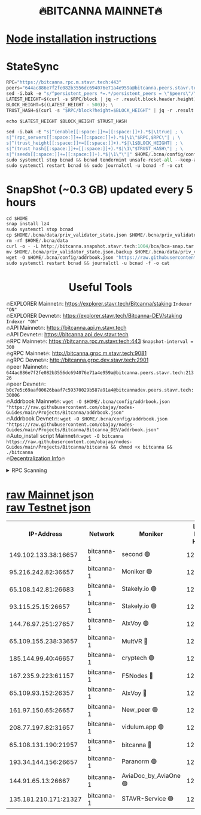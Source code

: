 <h1 align="center"> 🔥BITCANNA MAINNET🔥</h1>


[Node installation instructions](https://github.com/obajay/nodes-Guides/tree/main/Projects/Bitcanna)
=

# StateSync
```python
RPC="https://bitcanna.rpc.m.stavr.tech:443"
peers="644ac886e7f2fe082b3556dc694076e71a4e959a@bitcanna.peers.stavr.tech:21326"
sed -i.bak -e "s/^persistent_peers *=.*/persistent_peers = \"$peers\"/" $HOME/.bcna/config/config.toml
LATEST_HEIGHT=$(curl -s $RPC/block | jq -r .result.block.header.height); \
BLOCK_HEIGHT=$((LATEST_HEIGHT - 500)); \
TRUST_HASH=$(curl -s "$RPC/block?height=$BLOCK_HEIGHT" | jq -r .result.block_id.hash)

echo $LATEST_HEIGHT $BLOCK_HEIGHT $TRUST_HASH

sed -i.bak -E "s|^(enable[[:space:]]+=[[:space:]]+).*$|\1true| ; \
s|^(rpc_servers[[:space:]]+=[[:space:]]+).*$|\1\"$RPC,$RPC\"| ; \
s|^(trust_height[[:space:]]+=[[:space:]]+).*$|\1$BLOCK_HEIGHT| ; \
s|^(trust_hash[[:space:]]+=[[:space:]]+).*$|\1\"$TRUST_HASH\"| ; \
s|^(seeds[[:space:]]+=[[:space:]]+).*$|\1\"\"|" $HOME/.bcna/config/config.toml
sudo systemctl stop bcnad && bcnad tendermint unsafe-reset-all --keep-addr-book
sudo systemctl restart bcnad && sudo journalctl -u bcnad -f -o cat
```
# SnapShot (~0.3 GB) updated every 5 hours
```python
cd $HOME
snap install lz4
sudo systemctl stop bcnad
cp $HOME/.bcna/data/priv_validator_state.json $HOME/.bcna/priv_validator_state.json.backup
rm -rf $HOME/.bcna/data
curl -o - -L http://bitcanna.snapshot.stavr.tech:1004/bca/bca-snap.tar.lz4 | lz4 -c -d - | tar -x -C $HOME/.bcna --strip-components 2
mv $HOME/.bcna/priv_validator_state.json.backup $HOME/.bcna/data/priv_validator_state.json
wget -O $HOME/.bcna/config/addrbook.json "https://raw.githubusercontent.com/obajay/nodes-Guides/main/Projects/Bitcanna/addrbook.json"
sudo systemctl restart bcnad && journalctl -u bcnad -f -o cat
```

 <h1 align="center"> Useful Tools</h1>

🔥EXPLORER Mainnet🔥:    https://explorer.stavr.tech/Bitcanna/staking          `Indexer "ON"` \
🔥EXPLORER Devnet🔥:     https://explorer.stavr.tech/Bitcanna-DEV/staking     `Indexer "ON"` \
🔥API Mainnet🔥:         https://bitcanna.api.m.stavr.tech \
🔥API Devnet🔥:          https://bitcanna.api.dev.stavr.tech \
🔥RPC Mainnet🔥:         https://bitcanna.rpc.m.stavr.tech:443         `Snapshot-interval = 300` \
🔥gRPC Mainnet🔥:        http://bitcanna.grpc.m.stavr.tech:9081 \
🔥gRPC Devnet🔥:         http://bitcanna.grpc.dev.stavr.tech:2901 \
🔥peer Mainnet🔥:        `644ac886e7f2fe082b3556dc694076e71a4e959a@bitcanna.peers.stavr.tech:21326` \
🔥peer Devnet🔥:         `b0c7e5c69aaf00626baaf7c59370029b587a91a4@bitcannadev.peers.stavr.tech:30006` \
🔥Addrbook Mainnet🔥:    ```wget -O $HOME/.bcna/config/addrbook.json "https://raw.githubusercontent.com/obajay/nodes-Guides/main/Projects/Bitcanna/addrbook.json"``` \
🔥Addrbook Devnet🔥:    ```wget -O $HOME/.bcna/config/addrbook.json "https://raw.githubusercontent.com/obajay/nodes-Guides/main/Projects/Bitcanna/Bitcanna_DEV/addrbook.json"``` \
🔥Auto_install script Mainnet🔥:```wget -O bitcanna https://raw.githubusercontent.com/obajay/nodes-Guides/main/Projects/Bitcanna/bitcanna && chmod +x bitcanna && ./bitcanna``` \
🔥[Decentralization Info](https://github.com/obajay/StateSync-snapshots/tree/main/Projects/Bitcanna/Decentralization)🔥


<details>
<summary>RPC Scanning</summary>

<h2 align="center"> We scan nodes in real time every 4 hours. And we provide the final result of RPC endpoints.
We cannot influence the operation of these nodes in any way. </h2>


```python
If Voting Power is higher than 0 --> then the Node is a validator of the network and may be subject to attack and be a potential threat to the chain.
```
```python
We marked such validators with a red symbol
```

</details>

[raw Mainnet json](https://rpc-check.bcam.stavr.tech/bcam/rpc-bcam-result.json) \
[raw Testnet json](https://github.com/obajay/StateSync-snapshots/tree/main/Projects/Bitcanna/Rpc-Check-Testnet)
=



<table><tr><th>IP-Address</th><th>Network</th><th>Moniker</th><th>Latest Block Height</th><th>Earliest Block Height</th><th>Catching Up</th><th>Tx Index</th><th>Voting Power</th><th>Scan Time</th></tr><tr><td>149.102.133.38:16657</td><td>bitcanna-1</td><td>second 🟢</td><td>12746338</td><td>1</td><td>False</td><td>on</td><td>0</td><td>2024-02-25T18:47:36.484472104UTC</td></tr><tr><td>95.216.242.82:36657</td><td>bitcanna-1</td><td>Moniker 🟢</td><td>12746327</td><td>5776907</td><td>False</td><td>on</td><td>0</td><td>2024-02-25T18:46:33.327297542UTC</td></tr><tr><td>65.108.142.81:26683</td><td>bitcanna-1</td><td>Stakely.io 🟢</td><td>12746331</td><td>6152001</td><td>False</td><td>on</td><td>0</td><td>2024-02-25T18:46:59.463204692UTC</td></tr><tr><td>93.115.25.15:26657</td><td>bitcanna-1</td><td>Stakely.io 🟢</td><td>12746330</td><td>6520001</td><td>False</td><td>on</td><td>0</td><td>2024-02-25T18:46:52.981642884UTC</td></tr><tr><td>144.76.97.251:27657</td><td>bitcanna-1</td><td>AlxVoy 🟢</td><td>12746336</td><td>8805201</td><td>False</td><td>on</td><td>0</td><td>2024-02-25T18:47:25.790687666UTC</td></tr><tr><td>65.109.155.238:33657</td><td>bitcanna-1</td><td>MultVR 🔴</td><td>12746332</td><td>9933415</td><td>False</td><td>on</td><td>353433</td><td>2024-02-25T18:47:05.142262526UTC</td></tr><tr><td>185.144.99.40:46657</td><td>bitcanna-1</td><td>cryptech 🟢</td><td>12746326</td><td>11528001</td><td>False</td><td>on</td><td>0</td><td>2024-02-25T18:46:28.797892218UTC</td></tr><tr><td>167.235.9.223:61157</td><td>bitcanna-1</td><td>F5Nodes 🔴</td><td>12746333</td><td>12084001</td><td>False</td><td>on</td><td>570</td><td>2024-02-25T18:47:07.504344671UTC</td></tr><tr><td>65.109.93.152:26357</td><td>bitcanna-1</td><td>AlxVoy 🔴</td><td>12746338</td><td>12109301</td><td>False</td><td>on</td><td>1391803</td><td>2024-02-25T18:47:37.112009813UTC</td></tr><tr><td>161.97.150.65:26657</td><td>bitcanna-1</td><td>New_peer 🟢</td><td>12746331</td><td>12254001</td><td>False</td><td>on</td><td>0</td><td>2024-02-25T18:46:59.779026815UTC</td></tr><tr><td>208.77.197.82:31657</td><td>bitcanna-1</td><td>vidulum.app 🟢</td><td>12746332</td><td>12386934</td><td>False</td><td>on</td><td>0</td><td>2024-02-25T18:47:02.643286888UTC</td></tr><tr><td>65.108.131.190:21957</td><td>bitcanna-1</td><td>bitcanna 🔴</td><td>12746333</td><td>12646333</td><td>False</td><td>on</td><td>419266</td><td>2024-02-25T18:47:11.998572568UTC</td></tr><tr><td>193.34.144.156:26657</td><td>bitcanna-1</td><td>Paranorm 🟢</td><td>12746334</td><td>12697701</td><td>False</td><td>on</td><td>0</td><td>2024-02-25T18:47:14.337758950UTC</td></tr><tr><td>144.91.65.13:26667</td><td>bitcanna-1</td><td>AviaDoc_by_AviaOne 🟢</td><td>12746335</td><td>12734201</td><td>False</td><td>on</td><td>0</td><td>2024-02-25T18:47:22.979331279UTC</td></tr><tr><td>135.181.210.171:21327</td><td>bitcanna-1</td><td>STAVR-Service 🟢</td><td>12746336</td><td>12746101</td><td>False</td><td>on</td><td>0</td><td>2024-02-25T18:47:25.501355784UTC</td></tr></table>
